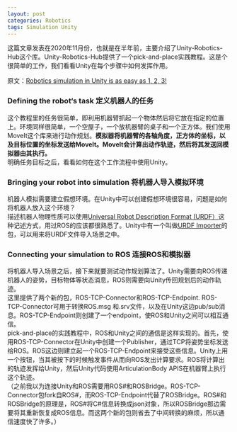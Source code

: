 ```yaml
---
layout: post
categories: Robotics
tags: Simulation Unity
---
```

这篇文章发表在2020年11月份，也就是在半年前，主要介绍了Unity-Robotics-Hub这个库。Unity-Robotics-Hub提供了一个pick-and-place实践教程。这是个很简单的工作，我们看看Unity在每个步骤中如何发挥作用。

原文：[Robotics simulation in Unity is as easy as 1, 2, 3!](https://blogs.unity3d.com/2020/11/19/robotics-simulation-in-unity-is-as-easy-as-1-2-3/)

### Defining the robot‘s task   定义机器人的任务

这个教程里的任务很简单，即利用机器臂抓起一个物体然后将它放在指定的位置上。环境同样很简单，一个空屋子，一个放机器臂的桌子和一个正方体。我们使用MoveIt这个库来进行动作规划。**模拟器将机器臂的各轴角度，正方体的坐标，以及目标位置的坐标发送给MoveIt。MoveIt会计算出动作轨迹，然后将其发送回模拟器由其执行。**  
明确任务目标之后，看看如何在这个工作流程中使用Unity。

### Bringing your robot into simulation   将机器人导入模拟环境

机器人模拟需要建立假想环境。在Unity中可以创建假想环境很容易，问题是如何将机器人放入这个环境？  
描述机器人物理性质可以使用[Universal Robot Description Format (URDF）](http://wiki.ros.org/urdf)这种记述方式，用过ROS的应该都很熟悉了。Unity中有一个叫做[URDF Importer](https://github.com/Unity-Technologies/URDF-Importer)的包，可以用来将URDF文件导入场景之中。

### Connecting your simulation to ROS   连接ROS和模拟器

将机器人导入场景之后，接下来就要测试动作规划算法了。Unity需要向ROS传递机器人的姿势，目标物体等状态消息，ROS则需要向Unity传回规划后的动作轨迹。  
这里提供了两个新的包，ROS-TCP-Connector和ROS-TCP-Endpoint. ROS-TCP-Connector可用于转换ROS.msg 和.srv文件，以及在Unity这边pub/sub消息。ROS-TCP-Endpoint则创建了一个endpoint，使ROS和Unity之间可以相互通信。  
pick-and-place的实践教程中，ROS和Unity之间的通信是这样实现的。首先，使用ROS-TCP-Connector在Unity中创建一个Publisher，通过TCP将姿势坐标发送给ROS。ROS这边则建立起一个ROS-TCP-Endpoint来接受这些信息。Unity上用一个按钮，当其被按下的时候触发事件从而向ROS发出计算要求。ROS将计算出的轨迹发挥给Unity，然后Unity代码使用ArticulationBody APIS在机器臂上执行这个轨迹。  
（之前我以为连接Unity和ROS需要用ROS#和ROSBridge。ROS-TCP-Connector包fork自ROS#，而ROS-TCP-Endpoint代替了ROSBridge。ROS#和ROSBridge的原理是，ROS#将C#信息转换成json对象，所以ROSBridge那边需要将其重新恢复成ROS信息。而这两个新的包则省去了中间转换的麻烦，所以通信速度快了许多。）

